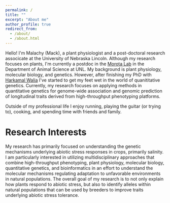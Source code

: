 ```yaml
---
permalink: /
title: ""
excerpt: "About me"
author_profile: true
redirect_from: 
  - /about/
  - /about.html
---
```


Hello! I'm Malachy (Mack), a plant physiologist and a post-doctoral research associcate  at the University of Nebraska Lincoln. Although my research  focuses on plants, I'm currently a postdoc in the [Morota Lab](http://morotalab.org/) in the Department of Animal Science at UNL. My background is plant physiology, molecular biology, and genetics. However, after finishing my PhD with [Harkamal Walia](http://cropstressgenomics.org/) I've started to get my feet wet in the world of quanititative genetics. Currently, my research focuses on applying methods in quantitative genetics for genome-wide association and genomic prediction of longitudinal traits derived from high-throughput phenotyping platforms. 

Outside of my professional life I enjoy running, playing the guitar (or trying to), cooking, and spending time with friends and family.

Research Interests
======
My research has primarily focused on understanding the genetic mechanisms underlying abiotic stress responses in crops, primarily salinity. I am particularly interested in utilizing multidisciplinary approaches that combine high-throughput phenotyping, plant physiology, molecular biology, quantitative genetics, and bioinformatics in an effort to understand the molecular mechanisms regulating adaptation to unfavorable environments in natural populations. The overall goal of my research is to not only explain how plants respond to abiotic stress, but also to identify alleles within natural populations that can be used by breeders to improve traits underlying abiotic stress tolerance.
